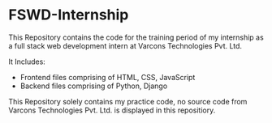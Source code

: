 # FSWD-Internship
This Repository contains the code for the training period of my internship as a full stack web development intern at Varcons Technologies Pvt. Ltd.

It Includes:
- Frontend files comprising of HTML, CSS, JavaScript
- Backend files comprising of Python, Django

This Repository solely contains my practice code, no source code from Varcons Technologies Pvt. Ltd. is displayed in this repositiory.
